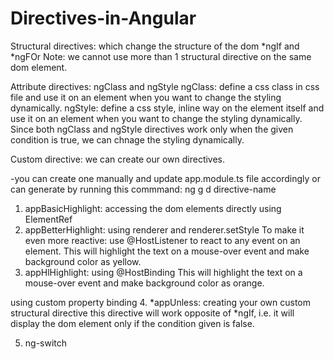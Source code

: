 # Directives-in-Angular
Structural directives: which change the structure of the dom
*ngIf and *ngFOr
Note: we cannot use more than 1 structural directive on the same dom element.

Attribute directives:
ngClass and ngStyle
ngClass: define a css class in css file and use it on an element when you want to change the styling dynamically.
ngStyle: define a css style, inline way on the element itself and use it on an element when you want to change the styling dynamically.
Since both ngClass and ngStyle directives work only when the given condition is true,
we can chnage the styling dynamically.

Custom directive: we can create our own directives.

-you can create one manually and update app.module.ts file accordingly
or can generate by running this commmand: ng g d directive-name

1. appBasicHighlight: accessing the dom elements directly using ElementRef
2. appBetterHighlight: using renderer and renderer.setStyle
  To make it even more reactive: use @HostListener to react to any event on an element.
  This will highlight the text on a mouse-over event and make background color as yellow.
3. appHlHighlight: using @HostBinding
  This will highlight the text on a mouse-over event and make background color as orange.

using custom property binding
4. *appUnless: creating your own custom structural directive
this directive will work opposite of *ngIf, i.e. it will display the dom element only if the condition given is false.

5. ng-switch
